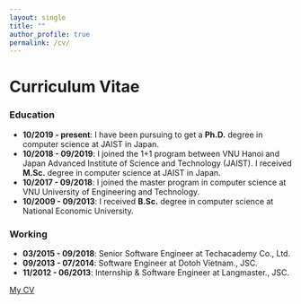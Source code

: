 ```yaml
---
layout: single
title: ""
author_profile: true
permalink: /cv/
---
```

# Curriculum Vitae
### Education
- **10/2019 - present**: I have been pursuing to get a **Ph.D.** degree in computer science at JAIST in Japan.
- **10/2018 - 09/2019**: I joined the 1+1 program between VNU Hanoi and Japan Advanced Institute of Science and Technology (JAIST).
I received **M.Sc.** degree in computer science at JAIST in Japan.
- **10/2017 - 09/2018**: I joined the master program in computer science at VNU University of Engineering and Technology.
- **10/2009 - 09/2013**: I received **B.Sc.** degree in computer science at National Economic University.

### Working
- **03/2015 - 09/2018**: Senior Software Engineer at Techacademy Co., Ltd.
- **09/2013 - 07/2014**: Software Engineer at Dotoh Vietnam., JSC.
- **11/2012 - 06/2013**: Internship & Software Engineer at Langmaster., JSC.

[My CV](/assets/files/cv/canhminhdo.pdf)